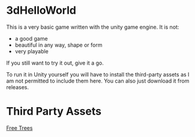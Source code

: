# 3dHelloWorld
This is a very basic game written with the unity game engine. It is not:
- a good game
- beautiful in any way, shape or form
- very playable

If you still want to try it out, give it a go.

To run it in Unity yourself you will have to install the third-party assets as I am not permitted to include them here.
You can also just download it from releases.

# Third Party Assets
[Free Trees](https://assetstore.unity.com/packages/3d/vegetation/trees/free-trees-103208)
